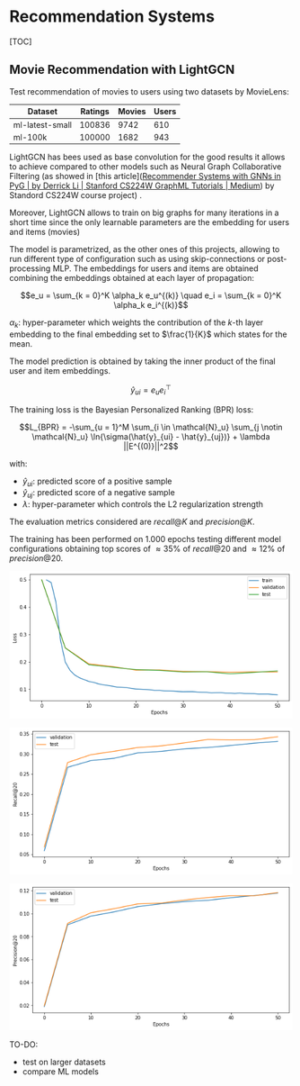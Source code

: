 

# Recommendation Systems

[TOC]

## Movie Recommendation with LightGCN

Test recommendation of movies to users using two datasets by MovieLens:

| Dataset         | Ratings | Movies | Users |
| --------------- | ------- | ------ | ----- |
| ml-latest-small | 100836  | 9742   | 610   |
| ml-100k         | 100000  | 1682   | 943   |

LightGCN has bees used as base convolution for the good results it allows to achieve compared to other models such as Neural Graph Collaborative Filtering (as showed in [this article]([Recommender Systems with GNNs in PyG | by Derrick Li | Stanford CS224W GraphML Tutorials | Medium](https://medium.com/stanford-cs224w/recommender-systems-with-gnns-in-pyg-d8301178e377)) by Standord CS224W course project) .

Moreover, LightGCN allows to train on big graphs for many iterations in a short time since the only learnable parameters are the embedding for users and items (movies)

The model is parametrized, as the other ones of this projects, allowing to run different type of configuration such as using skip-connections or post-processing MLP. The embeddings for users and items are obtained combining the embeddings obtained at each layer of propagation:

$$e_u = \sum_{k = 0}^K \alpha_k e_u^{(k)} \quad e_i = \sum_{k = 0}^K \alpha_k e_i^{(k)}$$

$\alpha_k$: hyper-parameter which weights the contribution of the $k$-th layer embedding to the final embedding set to $\frac{1}{K}$ which states for the mean.

The model prediction is obtained by taking the inner product of the final user and item embeddings.

$$\hat{y}_{ui} = e_ue_i^\top$$

The training loss is the Bayesian Personalized Ranking (BPR) loss:

$$L_{BPR} = -\sum_{u = 1}^M \sum_{i \in \mathcal{N}_u} \sum_{j \notin \mathcal{N}_u} \ln{\sigma(\hat{y}_{ui} - \hat{y}_{uj})} + \lambda ||E^{(0)}||^2$$

with:

- $\hat{y}_{ui}$: predicted score of a positive sample
- $\hat{y}_{uj}$: predicted score of a negative sample
- $\lambda$: hyper-parameter which controls the L2 regularization strength

The evaluation metrics considered are $recall@K$ and $precision@K$.

The training has been performed on ${1.000}$ epochs testing different model configurations obtaining top scores of $\approx 35\%$ of $recall@20$ and $\approx 12\%$ of $precision@20$.

![](.\imgs\loss.png)

![](.\imgs\recall@20.png)

![](.\imgs\precision@20.png)

TO-DO:

- test on larger datasets
- compare ML models
